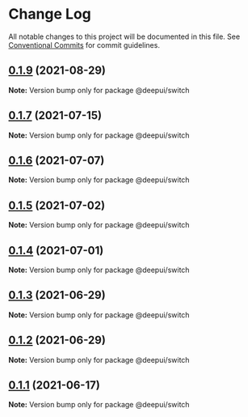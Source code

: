 # Change Log

All notable changes to this project will be documented in this file.
See [Conventional Commits](https://conventionalcommits.org) for commit guidelines.
## [0.1.9](https://github.com/deepecom/deepui/compare/@deepui/switch@0.1.7...@deepui/switch@0.1.9) (2021-08-29)

**Note:** Version bump only for package @deepui/switch






## [0.1.7](https://github.com/deepecom/deepui/compare/@deepui/switch@0.1.6...@deepui/switch@0.1.7) (2021-07-15)

**Note:** Version bump only for package @deepui/switch





## [0.1.6](https://github.com/deepecom/deepui/compare/@deepui/switch@0.1.5...@deepui/switch@0.1.6) (2021-07-07)

**Note:** Version bump only for package @deepui/switch





## [0.1.5](https://github.com/deepecom/deepui/compare/@deepui/switch@0.1.4...@deepui/switch@0.1.5) (2021-07-02)

**Note:** Version bump only for package @deepui/switch





## [0.1.4](https://github.com/deepecom/deepui/compare/@deepui/switch@0.1.3...@deepui/switch@0.1.4) (2021-07-01)

**Note:** Version bump only for package @deepui/switch





## [0.1.3](https://github.com/deepecom/deepui/compare/@deepui/switch@0.1.2...@deepui/switch@0.1.3) (2021-06-29)

**Note:** Version bump only for package @deepui/switch





## [0.1.2](https://github.com/deepecom/deepui/compare/@deepui/switch@0.1.1...@deepui/switch@0.1.2) (2021-06-29)

**Note:** Version bump only for package @deepui/switch





## [0.1.1](https://github.com/deepecom/deepui/compare/@deepui/switch@0.1.0...@deepui/switch@0.1.1) (2021-06-17)

**Note:** Version bump only for package @deepui/switch
